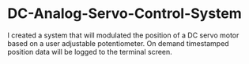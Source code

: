 # DC-Analog-Servo-Control-System
I created a system that will modulated the position of a DC servo motor based on a user adjustable
potentiometer. On demand timestamped position data will be logged to the terminal screen.
